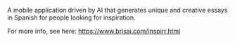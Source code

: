 A mobile application driven by AI that generates unique and creative essays in Spanish for people looking for inspiration.

For more info, see here: https://www.brisai.com/inspirr.html
